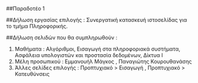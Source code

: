 ##Παραδοτέο 1

##Δήλωση εργασίας επιλογής : 
Συνεργατική κατασκευή ιστοσελίδας για το τμήμα Πληροφορικής.

##Δήλωση σελιδών που θα συμπληρωθούν :
1) Μαθήματα : Αλγόριθμοι, Εισαγωγή στα πληροφοριακά συστήματα, Ασφάλεια υπολογιστών και προστασία δεδομένων, Δίκτυα Ι
2) Μέλη προσωπικού : Εμμανουήλ Μάγκος , Παναγιώτης Κουρουθανάσης
3) Άλλες σελίδες επιλογής : Προπτυχιακό > Εισαγωγή , Προπτυχιακό > Κατευθύνσεις
